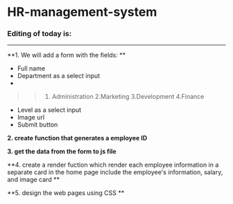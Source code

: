 # HR-management-system

### Editing of today is:
---

**1. We will add a form with the fields: **

- Full name
- Department as a select input
- 
>> 1. Administration
>> 2.Marketing
>> 3.Development
>> 4.Finance

- Level as a select input
- Image url
- Submit button


**2. create function that generates a employee ID**  

**3. get the data from the form to js file**  

**4. create a render fuction which render each employee information in a separate card in the home page include the employee's information, salary, and image card **

**5. design the web pages using CSS **


